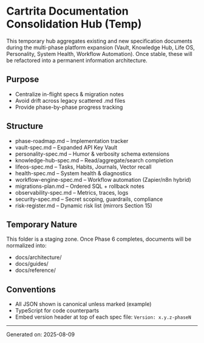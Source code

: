 # Cartrita Documentation Consolidation Hub (Temp)

This temporary hub aggregates existing and new specification documents during the multi-phase platform expansion (Vault, Knowledge Hub, Life OS, Personality, System Health, Workflow Automation). Once stable, these will be refactored into a permanent information architecture.

## Purpose

- Centralize in-flight specs & migration notes
- Avoid drift across legacy scattered .md files
- Provide phase-by-phase progress tracking

## Structure

- phase-roadmap.md – Implementation tracker
- vault-spec.md – Expanded API Key Vault
- personality-spec.md – Humor & verbosity schema extensions
- knowledge-hub-spec.md – Read/aggregate/search completion
- lifeos-spec.md – Tasks, Habits, Journals, Vector recall
- health-spec.md – System health & diagnostics
- workflow-engine-spec.md – Workflow automation (Zapier/n8n hybrid)
- migrations-plan.md – Ordered SQL + rollback notes
- observability-spec.md – Metrics, traces, logs
- security-spec.md – Secret scoping, guardrails, compliance
- risk-register.md – Dynamic risk list (mirrors Section 15)

## Temporary Nature

This folder is a staging zone. Once Phase 6 completes, documents will be normalized into:

- docs/architecture/
- docs/guides/
- docs/reference/

## Conventions

- All JSON shown is canonical unless marked (example)
- TypeScript for code counterparts
- Embed version header at top of each spec file: `Version: x.y.z-phaseN`

---
Generated on: 2025-08-09
